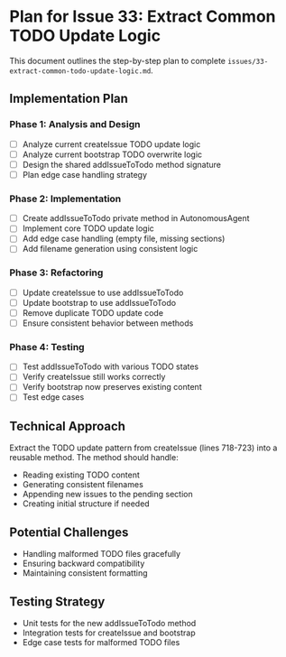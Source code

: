 # Plan for Issue 33: Extract Common TODO Update Logic

This document outlines the step-by-step plan to complete `issues/33-extract-common-todo-update-logic.md`.

## Implementation Plan

### Phase 1: Analysis and Design
- [ ] Analyze current createIssue TODO update logic
- [ ] Analyze current bootstrap TODO overwrite logic
- [ ] Design the shared addIssueToTodo method signature
- [ ] Plan edge case handling strategy

### Phase 2: Implementation
- [ ] Create addIssueToTodo private method in AutonomousAgent
- [ ] Implement core TODO update logic
- [ ] Add edge case handling (empty file, missing sections)
- [ ] Add filename generation using consistent logic

### Phase 3: Refactoring
- [ ] Update createIssue to use addIssueToTodo
- [ ] Update bootstrap to use addIssueToTodo
- [ ] Remove duplicate TODO update code
- [ ] Ensure consistent behavior between methods

### Phase 4: Testing
- [ ] Test addIssueToTodo with various TODO states
- [ ] Verify createIssue still works correctly
- [ ] Verify bootstrap now preserves existing content
- [ ] Test edge cases

## Technical Approach
Extract the TODO update pattern from createIssue (lines 718-723) into a reusable method. The method should handle:
- Reading existing TODO content
- Generating consistent filenames
- Appending new issues to the pending section
- Creating initial structure if needed

## Potential Challenges
- Handling malformed TODO files gracefully
- Ensuring backward compatibility
- Maintaining consistent formatting

## Testing Strategy
- Unit tests for the new addIssueToTodo method
- Integration tests for createIssue and bootstrap
- Edge case tests for malformed TODO files